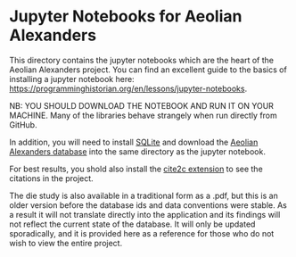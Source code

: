 # Jupyter Notebooks for Aeolian Alexanders
This directory contains the jupyter notebooks which are the heart of the Aeolian Alexanders project. You can find an excellent guide to the basics of installing a jupyter notebook here: https://programminghistorian.org/en/lessons/jupyter-notebooks.

NB: YOU SHOULD DOWNLOAD THE NOTEBOOK AND RUN IT ON YOUR MACHINE. Many of the libraries behave strangely when run directly from GitHub.

In addition, you will need to install [SQLite](https://www.sqlite.org/index.html) and download the [Aeolian Alexanders database](https://github.com/Aeolian-Alexanders/data/tree/master/sqlite%20database) into the same directory as the jupyter notebook.

For best results, you shold also install the [cite2c extension](https://github.com/takluyver/cite2c) to see the citations in the project.

The die study is also available in a traditional form as a .pdf, but this is an older version before the database ids and data conventions were stable. As a result it will not translate directly into the application and its findings will not reflect the current state of the database. It will only be updated sporadically, and it is provided here as a reference for those who do not wish to view the entire project.
